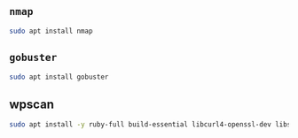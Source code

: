 
## `nmap`

```bash
sudo apt install nmap
```


## `gobuster`

```bash
sudo apt install gobuster
```


## wpscan

```sh
sudo apt install -y ruby-full build-essential libcurl4-openssl-dev libssl-dev zlib1g-dev

```
